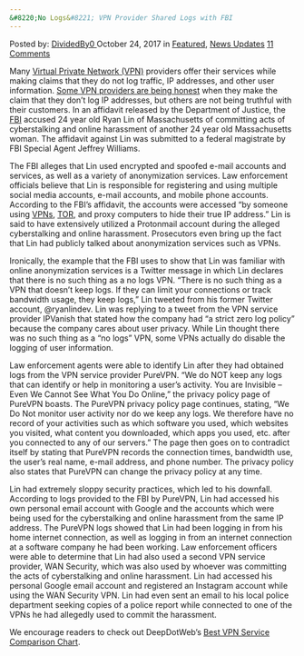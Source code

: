 ```yaml
---
&#8220;No Logs&#8221; VPN Provider Shared Logs with FBI
---
```

<article class="post-listing post-23244 post type-post status-publish format-standard has-post-thumbnail hentry 
 tag-logs tag-provider tag-shared tag-vpn">
<div class="post-inner">
<span>Posted by: <a href="https://www.deepdotweb.com/author/dividedby0/" title="">DividedBy0 </a></span>
<span>October 24, 2017</span>
<span>in <a href="https://www.deepdotweb.com/category/deepdot-news/" rel="category tag">Featured</a>, <a href="https://www.deepdotweb.com/category/news-updates/" rel="category tag">News Updates</a></span>
<span><a href="https://www.deepdotweb.com/2017/10/24/no-logs-vpn-provider-shared-logs-fbi/#comments">11 Comments</a></span>


<p>Many <a href="https://www.deepdotweb.com/2014/07/08/is-your-vpn-legit-or-shit/">Virtual Private Network (VPN)</a> providers offer their services while making claims that they do not log traffic, IP addresses, and other user information. <a href="https://www.deepdotweb.com/2016/03/18/criminal-complaint-reveals-private-internet-access-doesnt-log/">Some VPN providers are being honest</a> when they make the claim that they don’t log IP addresses, but others are not being truthful with their customers. In an affidavit released by the Department of Justice, the <a href="https://www.deepdotweb.com/tag/fbi/">FBI</a> accused 24 year old Ryan Lin of Massachusetts of committing acts of cyberstalking and online harassment of another 24 year old Massachusetts woman. The affidavit against Lin was submitted to a federal magistrate by FBI Special Agent Jeffrey Williams.</p>
<p>The FBI alleges that Lin used encrypted and spoofed e-mail accounts and services, as well as a variety of anonymization services. Law enforcement officials believe that Lin is responsible for registering and using multiple social media accounts, e-mail accounts, and mobile phone accounts. According to the FBI’s affidavit, the accounts were accessed “by someone using <a href="https://www.deepdotweb.com/tag/vpn/">VPNs</a>, <a href="https://www.deepdotweb.com/tag/tor/">TOR</a>, and proxy computers to hide their true IP address.” Lin is said to have extensively utilized a Protonmail account during the alleged cyberstalking and online harassment. Prosecutors even bring up the fact that Lin had publicly talked about anonymization services such as VPNs.</p>
<p>Ironically, the example that the FBI uses to show that Lin was familiar with online anonymization services is a Twitter message in which Lin declares that there is no such thing as a no logs VPN. “There is no such thing as a VPN that doesn’t keep logs. If they can limit your connections or track bandwidth usage, they keep logs,” Lin tweeted from his former Twitter account, @ryanlindev. Lin was replying to a tweet from the VPN service provider IPVanish that stated how the company had “a strict zero log policy” because the company cares about user privacy. While Lin thought there was no such thing as a “no logs” VPN, some VPNs actually do disable the logging of user information.</p>
<p>Law enforcement agents were able to identify Lin after they had obtained logs from the VPN service provider PureVPN. “We do NOT keep any logs that can identify or help in monitoring a user’s activity. You are Invisible – Even We Cannot See What You Do Online,” the privacy policy page of PureVPN boasts. The PureVPN privacy policy page continues, stating, “We Do Not monitor user activity nor do we keep any logs. We therefore have no record of your activities such as which software you used, which websites you visited, what content you downloaded, which apps you used, etc. after you connected to any of our servers.” The page then goes on to contradict itself by stating that PureVPN records the connection times, bandwidth use, the user’s real name, e-mail address, and phone number. The privacy policy also states that PureVPN can change the privacy policy at any time.</p>
<p>Lin had extremely sloppy security practices, which led to his downfall. According to logs provided to the FBI by PureVPN, Lin had accessed his own personal email account with Google and the accounts which were being used for the cyberstalking and online harassment from the same IP address. The PureVPN logs showed that Lin had been logging in from his home internet connection, as well as logging in from an internet connection at a software company he had been working. Law enforcement officers were able to determine that Lin had also used a second VPN service provider, WAN Security, which was also used by whoever was committing the acts of cyberstalking and online harassment. Lin had accessed his personal Google email account and registered an Instagram account while using the WAN Security VPN. Lin had even sent an email to his local police department seeking copies of a police report while connected to one of the VPNs he had allegedly used to commit the harassment.</p>
<p>We encourage readers to check out DeepDotWeb’s <a href="https://www.deepdotweb.com/vpn-comparison-chart/">Best VPN Service Comparison Chart</a>.</p>
</div>
<span style="display:none"><a href="https://www.deepdotweb.com/tag/logs/" rel="tag">logs</a> <a href="https://www.deepdotweb.com/tag/provider/" rel="tag">provider</a> <a href="https://www.deepdotweb.com/tag/shared/" rel="tag">shared</a> <a href="https://www.deepdotweb.com/tag/vpn/" rel="tag">vpn</a></span> <span style="display:none" class="updated">2017-10-24<a href="https://www.deepdotweb.com/author/dividedby0/" title="Posts by DividedBy0" rel="author">DividedBy0</a></strong></div>
</div>
</article>

